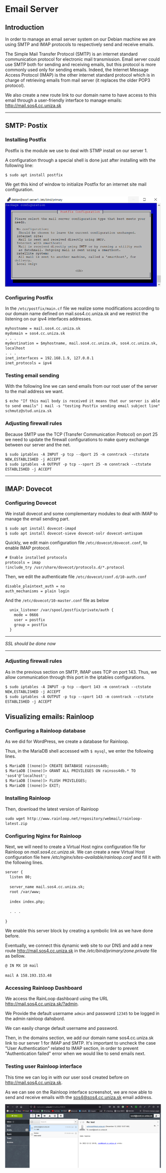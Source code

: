 # Email Server

## Introduction

In order to manage an email server system on our Debian machine we are using SMTP and IMAP protocols to respectively send and receive emails.

The Simple Mail Transfer Protocol (SMTP) is an internet standard communication protocol for electronic mail transmission. Email server could use SMTP both for sending and receiving emails, but this protocol is more commonly used only for sending emails. Indeed, the Internet Message Access Protocol (IMAP) is the other internet standard protocol which is in charge of retrieving emails from mail server (it replaces the older POP3 protocol).

We also create a new route link to our domain name to have access to this email through a user-friendly interface to manage emails: http://mail.sos4.cc.uniza.sk

---

## SMTP: Postix

### Installing Postfix

Postfix is the module we use to deal with STMP install on our server 1.

A configuration through a special shell is done just after installing with the following line:

```
$ sudo apt install postfix
```

We get this kind of window to initialize Postfix for an internet site mail configuration.

![Alt text](/assets/postfixConfig.PNG 'Postfix config shell')

### Configuring Postfix

In the `/etc/postfix/main.cf` file we realize some modifications according to our domain name defined on mail.sos4.cc.uniza.sk and we restrict the listening on our ipv4 interfaces addresses.

```
myhostname = mail.sos4.cc.uniza.sk
mydomain = sos4.cc.uniza.sk
. . .
mydestination = $myhostname, mail.sos4.cc.uniza.sk, sos4.cc.uniza.sk, localhost
. . .
inet_interfaces = 192.168.1.9, 127.0.0.1
inet_protocols = ipv4
```

### Testing email sending

With the following line we can send emails from our root user of the server to the mail address we want.

```
$ echo "If this mail body is received it means that our server is able to send emails" | mail -s "testing Postfix sending email subject line" schmutz@stud.uniza.sk
```

### Adjusting firewall rules

Because SMTP use the TCP (Transfer Communication Protocol) on port 25 we need to update the firewall configurations to make query exchange between our server and the net.

```
$ sudo iptables -A INPUT -p tcp --dport 25 -m conntrack --ctstate NEW,ESTABLISHED -j ACCEPT
$ sudo iptables -A OUTPUT -p tcp --sport 25 -m conntrack --ctstate ESTABLISHED -j ACCEPT
```

---

## IMAP: Dovecot

### Configuring Dovecot

We install dovecot and some complementary modules to deal with IMAP to manage the email sending part.

```
$ sudo apt install dovecot-imapd
$ sudo apt install dovecot-sieve dovecot-solr dovecot-antispam
```

Quickly, we edit main configuration file `/etc/dovecot/dovecot.conf`, to enable IMAP protocol.

```
# Enable installed protocols
protocols = imap
!include_try /usr/share/dovecot/protocols.d/*.protocol
```

Then, we edit the authenticate file `/etc/dovecot/conf.d/10-auth.conf`

```
disable_plaintext_auth = no
auth_mechanisms = plain login
```

And the `/etc/dovecot/10-master.conf` file as below

```
  unix_listener /var/spool/postfix/private/auth {
    mode = 0666
    user = postfix
    group = postfix
  }
```

---

_SSL should be done now_

---

### Adjusting firewall rules

As in the previous section on SMTP, IMAP uses TCP on port 143. Thus, we allow communication through this port in the iptables configurations.

```
$ sudo iptables -A INPUT -p tcp --dport 143 -m conntrack --ctstate NEW,ESTABLISHED -j ACCEPT
$ sudo iptables -A OUTPUT -p tcp --sport 143 -m conntrack --ctstate ESTABLISHED -j ACCEPT
```

## Visualizing emails: Rainloop

### Configuring a Rainloop database

As we did for WordPress, we create a database for Rainloop.

Thus, in the MariaDB shell accessed with `$ mysql`, we enter the following lines.

```
$ MariaDB [(none)]> CREATE DATABASE rainsos4db;
$ MariaDB [(none)]> GRANT ALL PRIVILEGES ON rainsos4db.* TO 'sos4'@'localhost';
$ MariaDB [(none)]> FLUSH PRIVILEGES;
$ MariaDB [(none)]> EXIT;
```

### Installing Rainloop

Then, download the latest version of Rainloop

```
sudo wget http://www.rainloop.net/repository/webmail/rainloop-latest.zip
```

### Configuring Nginx for Rainloop

Next, we will need to create a Virtual Host nginx configuration file for Rainloop on _mail.sos4.cc.uniza.sk_. We can create a new Virtual Host configuration file here _/etc/nginx/sites-available/rainloop.conf_ and fill it with the following lines.

```
server {
  listen 80;

  server_name mail.sos4.cc.uniza.sk;
  root /var/www;

  index index.php;

  . . .

}
```

We enable this server block by creating a symbolic link as we have done before.

Eventually, we connect this dynamic web site to our DNS and add a new route http://mail.sos4.cc.uniza.sk in the _/etc/bind/primary/zone.private_ file as bellow.

```
@ IN MX 10 mail

mail A 158.193.153.48
```

### Accessing Rainloop Dashboard

We access the RainLoop dashboard using the URL http://mail.sos4.cc.uniza.sk/?admin.

We Provide the default username `admin` and password `12345` to be logged in the admin rainloop dahsbord.

We can easily change default username and password.

Then, in the domains section, we add our domain name sos4.cc.uniza.sk link to our server 1 for IMAP and SMTP. It's important to uncheck the case "User Authentication" related to IMAP section, in order to prevent "Authentication failed" error when we would like to send emails next.

### Testing user Rainloop interface

This time we can log in with our user sos4 created before on http://mail.sos4.cc.uniza.sk.

As we can see on the Rainloop interface screenshot, we are now able to send and receive emails with the sos4@sos4.cc.uniza.sk email address.

![Postfix config shell image](/assets/rainloopClient.PNG 'Postfix config shell')
